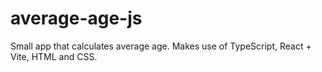 # average-age-js
Small app that calculates average age.  Makes use of TypeScript, React + Vite, HTML and CSS.
